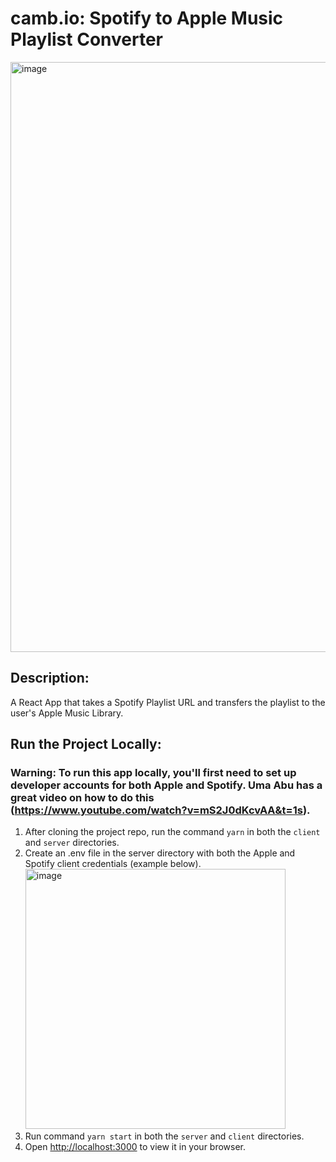 # camb.io: Spotify to Apple Music Playlist Converter
<img width="944" alt="image" src="https://github.com/noodleybroodley/cambio/assets/70674712/8cf2d7a4-efc4-4311-a6a4-30a1a17c5c2d">

## Description:

A React App that takes a Spotify Playlist URL and transfers the playlist to the user's Apple Music Library.

## Run the Project Locally:

### Warning: To run this app locally, you'll first need to set up developer accounts for both Apple and Spotify. Uma Abu has a great video on how to do this (https://www.youtube.com/watch?v=mS2J0dKcvAA&t=1s).
1. After cloning the project repo, run the command `yarn` in both the `client` and `server` directories.
2. Create an .env file in the server directory with both the Apple and Spotify client credentials (example below).
   <img width="416" alt="image" src="https://github.com/noodleybroodley/cambio/assets/70674712/bc4bde85-5682-47c2-b134-e258a09bbf37">
3. Run command `yarn start` in both the `server` and `client` directories.
4. Open [http://localhost:3000](http://localhost:3000) to view it in your browser.
